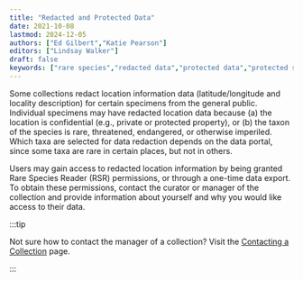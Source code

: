```yaml
---
title: "Redacted and Protected Data"
date: 2021-10-08
lastmod: 2024-12-05
authors: ["Ed Gilbert","Katie Pearson"]
editors: ["Lindsay Walker"]
draft: false
keywords: ["rare species","redacted data","protected data","protected species"]
---
```


Some collections redact location information data (latitude/longitude and locality description) for certain specimens from the general public. Individual specimens may have redacted location data because (a) the location is confidential (e.g., private or protected property), or (b) the taxon of the species is rare, threatened, endangered, or otherwise imperiled. Which taxa are selected for data redaction depends on the data portal, since some taxa are rare in certain places, but not in others.

Users may gain access to redacted location information by being granted Rare Species Reader (RSR) permissions, or through a one-time data export. To obtain these permissions, contact the curator or manager of the collection and provide information about yourself and why you would like access to their data.

:::tip

Not sure how to contact the manager of a collection? Visit the [Contacting a Collection](/User_Guide/Providing_Feedback/contacting_collection) page.

:::
